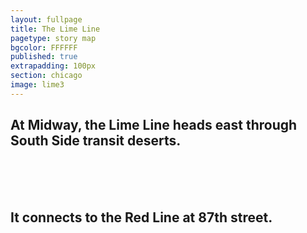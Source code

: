 ```yaml
---
layout: fullpage
title: The Lime Line
pagetype: story map
bgcolor: FFFFFF
published: true
extrapadding: 100px
section: chicago
image: lime3
---
```


<div class="mapstage"></div>

## At Midway, the Lime Line heads east through South Side transit deserts.
<br><br><br>
## It connects to the Red Line at 87th street.
